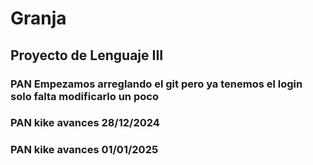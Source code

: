# Granja
Proyecto de Lenguaje III
---
### PAN Empezamos arreglando el git pero ya tenemos el login solo falta modificarlo un poco
### PAN kike avances 28/12/2024

### PAN kike avances 01/01/2025
